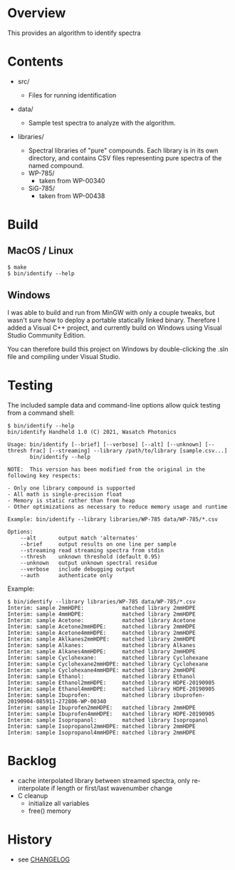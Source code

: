 # Overview

This provides an algorithm to identify spectra

# Contents

- src/
    - Files for running identification

- data/
    - Sample test spectra to analyze with the algorithm.

- libraries/
    - Spectral libraries of "pure" compounds.  Each library is in its own 
      directory, and contains CSV files representing pure spectra of the named 
      compound. 
    - WP-785/
        - taken from WP-00340
    - SiG-785/
        - taken from WP-00438

# Build

## MacOS / Linux

    $ make
    $ bin/identify --help

## Windows

I was able to build and run from MinGW with only a couple tweaks, but wasn't sure
how to deploy a portable statically linked binary.  Therefore I added a Visual 
C++ project, and currently build on Windows using Visual Studio Community Edition.

You can therefore build this project on Windows by double-clicking the .sln file
and compiling under Visual Studio.

# Testing

The included sample data and command-line options allow quick testing from a
command shell:

    $ bin/identify --help
    bin/identify Handheld 1.0 (C) 2021, Wasatch Photonics

    Usage: bin/identify [--brief] [--verbose] [--alt] [--unknown] [--thresh frac] [--streaming] --library /path/to/library [sample.csv...]
           bin/identify --help

    NOTE:  This version has been modified from the original in the following key respects:

    - Only one library compound is supported
    - All math is single-precision float
    - Memory is static rather than from heap
    - Other optimizations as necessary to reduce memory usage and runtime

    Example: bin/identify --library libraries/WP-785 data/WP-785/*.csv

    Options:
        --alt       output match 'alternates'
        --brief     output results on one line per sample
        --streaming read streaming spectra from stdin
        --thresh    unknown threshold (default 0.95)
        --unknown   output unknown spectral residue
        --verbose   include debugging output
        --auth      authenticate only

Example:

    $ bin/identify --library libraries/WP-785 data/WP-785/*.csv 
    Interim: sample 2mmHDPE:            matched library 2mmHDPE
    Interim: sample 4mmHDPE:            matched library 2mmHDPE
    Interim: sample Acetone:            matched library Acetone
    Interim: sample Acetone2mmHDPE:     matched library 2mmHDPE
    Interim: sample Acetone4mmHDPE:     matched library 2mmHDPE
    Interim: sample Aklkanes2mmHDPE:    matched library 2mmHDPE
    Interim: sample Alkanes:            matched library Alkanes
    Interim: sample Alkanes4mmHDPE:     matched library 2mmHDPE
    Interim: sample Cyclohexane:        matched library Cyclohexane
    Interim: sample Cyclohexane2mmHDPE: matched library Cyclohexane
    Interim: sample Cyclohexane4mmHDPE: matched library 2mmHDPE
    Interim: sample Ethanol:            matched library Ethanol
    Interim: sample Ethanol2mmHDPE:     matched library HDPE-20190905
    Interim: sample Ethanol4mmHDPE:     matched library HDPE-20190905
    Interim: sample Ibuprofen:          matched library ibuprofen-20190904-085911-272806-WP-00340
    Interim: sample Ibuprofen2mmHDPE:   matched library 2mmHDPE
    Interim: sample Ibuprofen4mmHDPE:   matched library HDPE-20190905
    Interim: sample Isopropanol:        matched library Isopropanol
    Interim: sample Isopropanol2mmHDPE: matched library 2mmHDPE
    Interim: sample Isopropanol4mmHDPE: matched library 2mmHDPE


# Backlog

- cache interpolated library between streamed spectra, only re-interpolate if 
  length or first/last wavenumber change
- C cleanup
    - initialize all variables
    - free() memory

# History

- see [CHANGELOG](README_CHANGELOG.md)
